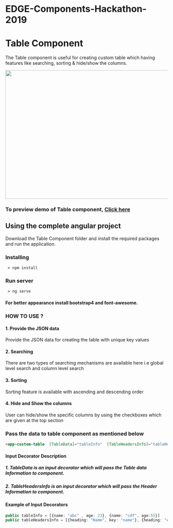 # EDGE-Components-Hackathon-2019
# Table Component

The Table component is useful for creating custom table which having features like searching, sorting & hide/show the columns. 

<p align="center">
  <img width="800" height="400" src="https://github.com/ERS-HCL/EDGE-Components-Hackathon-2019/blob/ERSEDGE022019036/Image/TableComponent.png">
</p>

### To preview demo of Table component, [Click here](https://angular-wwpb6g.stackblitz.io/)

## Using the complete angular project
Download the Table Component folder and install the required packages and run the application.

### Installing

```
 > npm install
```

### Run server

```
 > ng serve
```
#### For better appearance install bootstrap4 and font-awesome.

### HOW TO USE ?

#### 1. Provide the JSON data
Provide the JSON data for creating the table with unique key values

#### 2. Searching
There are two types of searching mechanisms are available here i.e global level search and column level search

#### 3. Sorting
Sorting feature is available with ascending and descending order

#### 4. Hide and Show the columns
User can hide/show the specific columns by using the checkboxes which are given at the top section  

### Pass the data to table component as mentioned below

```html
<app-custom-table  [TableData]="tableInfo"  [TableHeadersInfo]="tableHeadersInfo"></app-custom-table>
```
#### Input Decorator Description

##### 1. TableData is an input decorator which will pass the Table data Information to component.

##### 2. TableHeadersInfo is an input decorator which will pass the Header Information to component.

#### Example of Input Decorators
```typescript
public tableInfo = [{name: "abc" , age: 23}, {name: "cdf", age:55}]
public tableHeadersInfo = [{heading: "Name", key: "name"}, {heading: "Age", key:"age"}]
```







